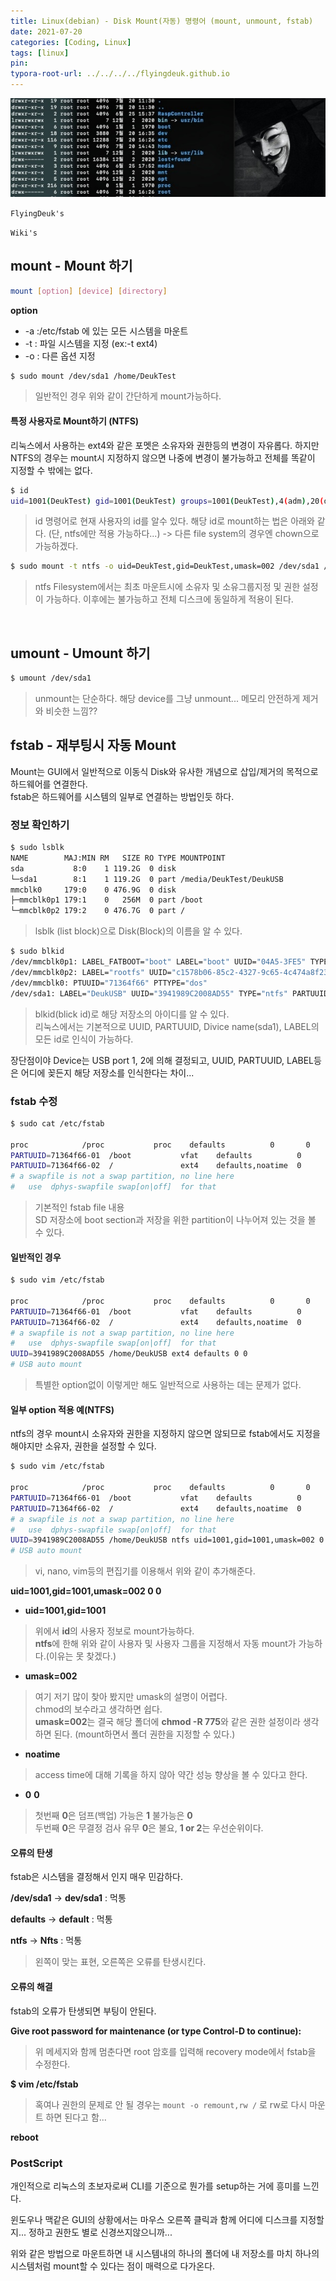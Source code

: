 ```yaml
---
title: Linux(debian) - Disk Mount(자동) 명령어 (mount, unmount, fstab)
date: 2021-07-20
categories: [Coding, Linux]
tags: [linux]
pin:
typora-root-url: ../../../../flyingdeuk.github.io
---
```


![command](/img/coding/linux/command.jpg)

`FlyingDeuk's`
>

`Wiki's`
>

## mount - Mount 하기

```bash
mount [option] [device] [directory]
```
**option**
- -a :/etc/fstab 에 있는 모든 시스템을 마운트
- -t : 파일 시스템을 지정 (ex:-t ext4)
- -o : 다른 옵션 지정

```bash
$ sudo mount /dev/sda1 /home/DeukTest
```
> 일반적인 경우 위와 같이 간단하게 mount가능하다.

#### 특정 사용자로 Mount하기 (NTFS)
리눅스에서 사용하는 ext4와 같은 포멧은 소유자와 권한등의 변경이 자유롭다. 하지만 NTFS의 경우는 mount시 지정하지 않으면 나중에 변경이 불가능하고 전체를 똑같이 지정할 수 밖에는 없다.

```bash
$ id
uid=1001(DeukTest) gid=1001(DeukTest) groups=1001(DeukTest),4(adm),20(dialout),24(cdrom),27(sudo),29(audio),44(video),46(plugdev),60(games),100(users),105(input),109(netdev),126(debian-transmission),997(gpio),998(i2c),999(spi)
```
>id 명령어로 현재 사용자의 id를 알수 있다. 해당 id로 mount하는 법은 아래와 같다. (단, ntfs에만 적용 가능하다...) -> 다른 file system의 경우엔 chown으로 가능하겠다.

 ```bash
 $ sudo mount -t ntfs -o uid=DeukTest,gid=DeukTest,umask=002 /dev/sda1 /home/DeukTest
 ```
 >ntfs Filesystem에서는 최초 마운트시에 소유자 및 소유그룹지정 및 권한 설정이 가능하다. 이후에는 불가능하고 전체 디스크에 동일하게 적용이 된다.
 <br>


## umount - Umount 하기

```bash
$ umount /dev/sda1
```
>unmount는 단순하다. 해당 device를 그냥 unmount... 메모리 안전하게 제거와 비슷한 느낌??


## fstab - 재부팅시 자동 Mount
Mount는 GUI에서 일반적으로 이동식 Disk와 유사한 개념으로 삽입/제거의 목적으로 하드웨어를 연결한다. <br>
fstab은 하드웨어를 시스템의 일부로 연결하는 방법인듯 하다.

### 정보 확인하기

```bash
$ sudo lsblk
NAME        MAJ:MIN RM   SIZE RO TYPE MOUNTPOINT
sda           8:0    1 119.2G  0 disk
└─sda1        8:1    1 119.2G  0 part /media/DeukTest/DeukUSB
mmcblk0     179:0    0 476.9G  0 disk
├─mmcblk0p1 179:1    0   256M  0 part /boot
└─mmcblk0p2 179:2    0 476.7G  0 part /
```
> lsblk (list block)으로 Disk(Block)의 이름을 알 수 있다.

```bash
$ sudo blkid
/dev/mmcblk0p1: LABEL_FATBOOT="boot" LABEL="boot" UUID="04A5-3FE5" TYPE="vfat" PARTUUID="71364f66-01"
/dev/mmcblk0p2: LABEL="rootfs" UUID="c1578b06-85c2-4327-9c65-4c474a8f23f9" TYPE="ext4" PARTUUID="71364f66-02"
/dev/mmcblk0: PTUUID="71364f66" PTTYPE="dos"
/dev/sda1: LABEL="DeukUSB" UUID="3941989C2008AD55" TYPE="ntfs" PARTUUID="bbb5899b-01"
```
> blkid(blick id)로 해당 저장소의 아이디를 알 수 있다. <br>
리눅스에서는 기본적으로 UUID, PARTUUID, Divice name(sda1), LABEL의 모든 id로 인식이 가능하다. <br>

장단점이야 Device는 USB port 1, 2에 의해 결정되고, UUID, PARTUUID, LABEL등은 어디에 꽂든지 해당 저장소를 인식한다는 차이...

### fstab 수정

```bash
$ sudo cat /etc/fstab

proc            /proc           proc    defaults          0       0
PARTUUID=71364f66-01  /boot           vfat    defaults          0       2
PARTUUID=71364f66-02  /               ext4    defaults,noatime  0       1
# a swapfile is not a swap partition, no line here
#   use  dphys-swapfile swap[on|off]  for that
```
> 기본적인 fstab file 내용 <br>
SD 저장소에 boot section과 저장을 위한 partition이 나누어져 있는 것을 볼 수 있다.

#### 일반적인 경우

```bash
$ sudo vim /etc/fstab

proc            /proc           proc    defaults          0       0
PARTUUID=71364f66-01  /boot           vfat    defaults          0       2
PARTUUID=71364f66-02  /               ext4    defaults,noatime  0       1
# a swapfile is not a swap partition, no line here
#   use  dphys-swapfile swap[on|off]  for that
UUID=3941989C2008AD55 /home/DeukUSB ext4 defaults 0 0
# USB auto mount
```
> 특별한 option없이 이렇게만 해도 일반적으로 사용하는 데는 문제가 없다.


#### 일부 option 적용 예(NTFS)
ntfs의 경우 mount시 소유자와 권한을 지정하지 않으면 않되므로 fstab에서도 지정을 해야지만 소유자, 권한을 설정할 수 있다.

```bash
$ sudo vim /etc/fstab

proc            /proc           proc    defaults          0       0
PARTUUID=71364f66-01  /boot           vfat    defaults          0       2
PARTUUID=71364f66-02  /               ext4    defaults,noatime  0       1
# a swapfile is not a swap partition, no line here
#   use  dphys-swapfile swap[on|off]  for that
UUID=3941989C2008AD55 /home/DeukUSB ntfs uid=1001,gid=1001,umask=002 0 0
# USB auto mount
```
> vi, nano, vim등의 편집기를 이용해서 위와 같이 추가해준다. <br>

**uid=1001,gid=1001,umask=002 0 0**

- **uid=1001,gid=1001**
> 위에서 **id**의 사용자 정보로 mount가능하다. <br>**ntfs**에 한해 위와 같이 사용자 및 사용자 그룹을 지정해서 자동 mount가 가능하다.(이유는 못 찾겠다.)

- **umask=002**
> 여기 저기 많이 찾아 봤지만 umask의 설명이 어렵다. <br>
chmod의 보수라고 생각하면 쉽다. <br>**umask=002**는 결국 해당 폴더에 **chmod -R 775**와 같은 권한 설정이라 생각하면 된다. (mount하면서 폴더 권한을 지정할 수 있다.)<br>

- **noatime**
> access time에 대해 기록을 하지 않아 약간 성능 향상을 볼 수 있다고 한다.

- **0**      **0**
> 첫번째 **0**은 덤프(백업) 가능은 **1** 불가능은 **0** <br>
두번째 **0**은 무결정 검사 유무 **0**은 불요, **1 or 2**는 우선순위이다.

#### 오류의 탄생
fstab은 시스템을 결정해서 인지 매우 민감하다.

**/dev/sda1** -> **dev/sda1** : 먹통

**defaults** -> **default** : 먹통

**ntfs** -> **Nfts** : 먹통
>왼쪽이 맞는 표현, 오른쪽은 오류를 탄생시킨다.

#### 오류의 해결
fstab의 오류가 탄생되면 부팅이 안된다.

**Give root password for maintenance
(or type Control-D to continue):**
> 위 메세지와 함께 멈춘다면 root 암호를 입력해 recovery mode에서 fstab을 수정한다.


**$ vim /etc/fstab**
> 혹여나 권한의 문제로 안 될 경우는 `mount -o remount,rw /` 로 rw로 다시 마운트 하면 된다고 함...

**reboot**


### PostScript
개인적으로 리눅스의 초보자로써 CLI를 기준으로 뭔가를 setup하는 거에 흥미를 느낀다.

윈도우나 맥같은 GUI의 상황에서는 마우스 오른쪽 클릭과 함께 어디에 디스크를 지정할지... 정하고 권한도 별로 신경쓰지않으니까...

위와 같은 방법으로 마운트하면 내 시스템내의 하나의 폴더에 내 저장소를 마치 하나의 시스템처럼 mount할 수 있다는 점이 매력으로 다가온다.
